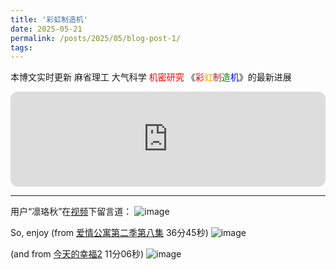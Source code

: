 ```yaml
---
title: '彩虹制造机'
date: 2025-05-21
permalink: /posts/2025/05/blog-post-1/
tags:
---
```


本博文实时更新 麻省理工 大气科学 <span style="color: red;">机密研究</span> 《<span style="color: red;">彩</span><span style="color: orange;">虹</span><span style="color: brown;">制</span><span style="color: green;">造</span><span style="color: blue;">机</span>》的最新进展

<iframe style="border-radius:12px" src="https://open.spotify.com/embed/track/6T7oK4eP3Tezw4Ogy7q6KO?utm_source=generator" width="100%" height="152" frameBorder="0" allowfullscreen="" allow="autoplay; clipboard-write; encrypted-media; fullscreen; picture-in-picture" loading="lazy"></iframe>

---

用户“凛珞秋”在[视频]( https://b23.tv/ZthC99J)下留言道：
![image](https://github.com/user-attachments/assets/e734b3dd-c03d-4eed-8174-eb0a195df33d)

So, enjoy (from [爱情公寓第二季第八集](https://www.youtube.com/watch?v=MYwhi6u1gqI&list=PLIN-ht974xkghS7BpJmiyfg5WZXp7ZWEH&index=28&ab_channel=YOUKU-GetAPPnow) 36分45秒)
![image](https://github.com/user-attachments/assets/4a4d5a64-e664-43ba-b274-11a1420b96e1)

(and from [今天的幸福2](https://b23.tv/WkQlPxK) 11分06秒)
![image](https://github.com/user-attachments/assets/1a52d14e-13b8-494f-ac3f-ea718e7b57eb)




